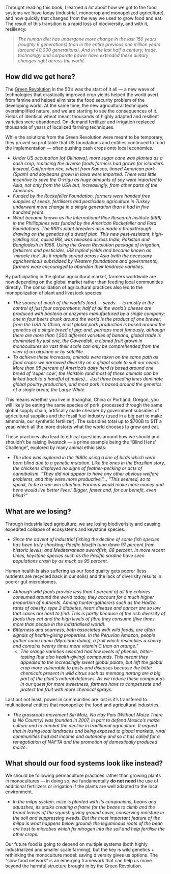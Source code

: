 Throught reading this book, I learned *a lot* about how we got to the food systems we have today (industrial, monocrop and monopolized agriculture), and how quickly that changed from the way we used to grow food and eat. The result of this transition is a rapid loss of biodiversity, and with it, resiliency.

> *The human diet has undergone more change in the last 150 years (roughly 6 generations) than in the entire previous one million years (around 40,000 generations). And in the last half a century, trade, technology and corporate power have extended these dietary changes right across the world.*
> 

## How did we get here?

The [Green Revolution](https://www.pnas.org/doi/full/10.1073/pnas.0912953109) in the 50’s was the start of it all — a new wave of technologies that drastically improved crop yields helped the world avert from famine and helped eliminate the food security problem of the developing world. At the same time, the new agricultural techniques oversimplified nature, and we are starting to see the consequences of it. Fields of identical wheat meant thousands of highly adapted and resilient varieties were abandoned. On-demand fertilizer and irrigation replaced thousands of years of localized farming techniques.

While the solutions from the Green Revolution were meant to be temporary, they proved so profitable that US foundations and entities continued to fund the implementation — often pushing cash crops onto local economies.

- *Under US occupation [of Okinawa], more sugar cane was planted as a cash crop, replacing the diverse foods farmers had grown for islanders. Instead, Californian rice, wheat from Kansas, tinned American pork (Spam) and soybeans grown in Iowa were imported. There was little incentive to save the O-Higu as huge amounts of soy were imported to Asia, not only from the USA but, increasingly, from other parts of the Americas.*
- *Funded by the Rockefeller Foundation, farmers were handed free supplies of seeds, fertilisers and pesticides; agriculture in Turkey underwent more change in a single generation than it had in five hundred years.*
- *What became known as the International Rice Research Institute (IRRI) in the Phillippines was funded by the American Rockefeller and Ford Foundations. The IRRI’s plant breeders also made a breakthrough drawing on the genetics of a dwarf plan. This new pest-resistant, high-yielding rice, called IR8, was released across India, Pakistan and Bangladesh in 1966. Using the Green Revolution package of irrigation, fertilizers and pesticides, IR8 tripled yields and became known as ‘miracle rice’. As it rapidly spread across Asia (with the necessary agrichemicals subsidized by Western foundations and governments), farmers were encouraged to abandon their landrace varieties.*

By participating in the global agricultural market, farmers worldwide are now depending on the global market rather than feeding local communities directly. The consolidation of agricultural practices also led to the monopolization of plant and livestock species:

- *The source of much of the world’s food — seeds — is mostly in the control of just four corporations; half of all the world’s cheese are produced with bacteria or enzymes manufactured by a single company; one in four beers drunk around the world is the product of one brewer; from the USA to China, most global pork production is based around the genetics of a single breed of pig; and, perhaps most famously, although there are more than 1,500 different varieties of banana, global trade is dominated by just one, the Cavendish, a cloned fruit grown in monocultures so vast their scale can only be comprehended from the view of an airplane or by satellite.*
- *To achieve these increases, animals were taken on the same path as food crops: we narrowed diversity on a global scale to suit our needs. More than 95 percent of America’s dairy herd is based around one breed of ‘super cow’, the Holstein (and most of these animals can be linked back to a handful of males)… Just three breeding lines dominate global poultry production, and most pork is based around the genetics of a single breed, the Large White.*

This means whether you live in Shanghai, China or Portland, Oregon, you will likely be eating the same species of pork, processed through the same global supply chain, artifically made cheaper by government subsidies of agricultural supplies and the fossil fuel industry (used in a big part to make ammonia, our synthetic fertilizer). The subsidies total up to $700B to $1T a year, which all the more distorts what the world chooses to grow and eat.

These practices also lead to ethical questions around how we should and shouldn’t be raising livestock — a prime example being the “Blind Hens’ Challenge”, explored by many animal ethicisists:

- *The idea was explored in the 1980s using a line of birds which were born blind due to a genetic mutation. Like the ones in the Brazilian story, the chickens displayed no signs of feather-pecking or acts of cannibalism. “They did not appear to have any other obvious welfare problems, and they were more productive,”… “This seemed, so to speak, to be a win-win situation: Farmers would make more money and hens would live better lives.’ Bigger, faster and, for our benefit, even blind?”*

## What are we losing?

Through industrialized agriculture, we are losing biodiverisity and causing expedited collapse of ecosystems and keystone species. 

- *Since the advent of industrial fishing the decline of some fish species has been truly shocking; Pacific bluefin tuna down 97 percent from historic levels; and Mediterranean swordfish, 88 percent. In more recent times, keystone species such as the Pacific sardine have seen populations crash by as much as 95 percent.*

Human health is also suffering as our food quality gets poorer (less nutrients are recycled back in our soils) and the lack of diverisity results in poorer gut microbiomes. 

- *Although wild foods provide less than 1 percent of all the calories consumed around the world today, they account for a much higher proportion of nutrients. Among hunter-gatherers such as the Hadza, rates of obesity, type 2 diabetes, heart disease and cancer are so low that cases are hard to find. This is partly because of the rich diversity of foods they eat and the high levels of fibre they consume (five times more than people in the indstrialised world).*
- *Bitterness and sourness, both associated with wild foods, are often signals of health-giving properties. In the Peruvian Amazon, people gather camu camu (Myrciaria dubia), a fruit which resembles a cherry and contains twenty times more vitamin C than an orange.”*
    - *The orange varieties selected had low levels of phenols, bitter-tasting (but also health-giving) compounds. This meant they appealed to the increasingly sweet global palate, but left the global crop more vulnerable to pests and diseases because the bitter chemicals present in wild citrus such as memang narang are a big part of the plant’s natural defenses. As we reduce these compounds in our quest for more sweetness, farmers have to compensate and protect the fruit with more chemical sprays.*

Last but not least, power in communities are lost is it’s transfered to multinational entities that monopolize the food and agricultural industries.

- *The grassroots movement Sin Maiz, No Hay Pais (Without Maize There Is No Country) was founded in 2007, in part to defend Mexico’s maize culture and to combat the decline in traditional agriculture. It argued that in losing local landraces and being exposed to global markets, rural communities had lost income and autonomy and so it has called for a renegotiation of NAFTA and the promotion of domestically produced maize.*

## What should our food systems look like instead?

We should be following permaculture practices rather than growing plants in monocultures — in doing so, we fundamentally **do not need** the use of additional fertilizers or irrigation if the plants are well adapted to the local environment.

- *In the milpa system, mize is planted with its companions, beans and squashes, its stalks creating a frame for the beans to climb and the broad leaves of the squash giving ground cover, conserving moisture in the soil and suppressing weeds. But the most important feature of the milpa is what happens below ground; the leguminous roots of the bean are host to microbes which fix nitrogen into the soil and help fertilise the other crops.*

Our future food is going to depend on multiple systems (both highly industrialized and smaller scale farming), but the key is wild genetics + rethinking the monoculture model: saving diversity gives us options. The “slow food network” is an emerging framework that can help us move beyond the harmful structure brought in by the Green Revolution.